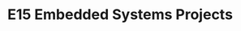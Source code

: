 ---
layout: project_batch
title: E15 Embedded Systems Projects
permalink: /3yp/e15
has_children: true
parent: Embedded Systems Projects
batch: e15

default_thumb_image: https://cepdnaclk.github.io/projects.ce.pdn.ac.lk/data/categories/3yp/thumbnail.jpg
description: 3rd year embedded systems project which is a combination of CO321, CO324 and CO325 courses
---